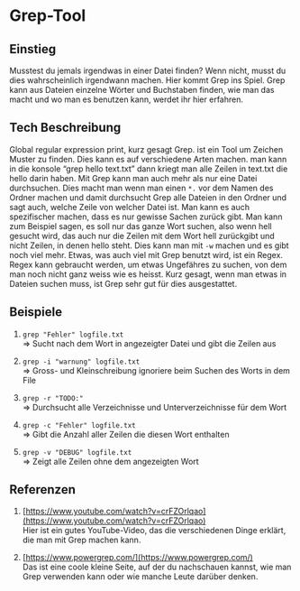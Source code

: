 # Grep-Tool

## Einstieg

Musstest du jemals irgendwas in einer Datei finden? Wenn nicht, musst du dies wahrscheinlich irgendwann machen. Hier kommt Grep ins Spiel. Grep kann aus Dateien einzelne Wörter und Buchstaben finden, wie man das macht und wo man es benutzen kann, werdet ihr hier erfahren.

## Tech Beschreibung

Global regular expression print, kurz gesagt Grep. ist ein Tool um Zeichen Muster zu finden. Dies kann es auf verschiedene Arten machen. man kann in die konsole “grep hello text.txt” dann kriegt man alle Zeilen in text.txt die hello darin haben. Mit Grep kann man auch mehr als nur eine Datei durchsuchen. Dies macht man wenn man einen `*.` vor dem Namen des Ordner machen und damit durchsucht Grep alle Dateien in den Ordner und sagt auch, welche Zeile von welcher Datei ist. Man kann es auch spezifischer machen, dass es nur gewisse Sachen zurück gibt. Man kann zum Beispiel sagen, es soll nur das ganze Wort suchen, also wenn hell gesucht wird, das auch nur die Zeilen mit dem Wort hell zurückgibt und nicht Zeilen, in denen hello steht. Dies kann man mit `-w` machen und es gibt noch viel mehr. Etwas, was auch viel mit Grep benutzt wird, ist ein Regex. Regex kann gebraucht werden, um etwas Ungefähres zu suchen, von dem man noch nicht ganz weiss wie es heisst. Kurz gesagt, wenn man etwas in Dateien suchen muss, ist Grep sehr gut für dies ausgestattet.

## Beispiele

1. `grep "Fehler" logfile.txt`  
   => Sucht nach dem Wort in angezeigter Datei und gibt die Zeilen aus

2. `grep -i "warnung" logfile.txt`  
   => Gross- und Kleinschreibung ignoriere beim Suchen des Worts in dem File

3. `grep -r "TODO:"`  
   => Durchsucht alle Verzeichnisse und Unterverzeichnisse für dem Wort

4. `grep -c "Fehler" logfile.txt`  
   => Gibt die Anzahl aller Zeilen die diesen Wort enthalten

5. `grep -v "DEBUG" logfile.txt`  
   => Zeigt alle Zeilen ohne dem angezeigten Wort

## Referenzen

1. [https://www.youtube.com/watch?v=crFZOrlqao](https://www.youtube.com/watch?v=crFZOrlqao)  
   Hier ist ein gutes YouTube-Video, das die verschiedenen Dinge erklärt, die man mit Grep machen kann.

2. [https://www.powergrep.com/](https://www.powergrep.com/)  
   Das ist eine coole kleine Seite, auf der du nachschauen kannst, wie man Grep verwenden kann oder wie manche Leute darüber denken.
